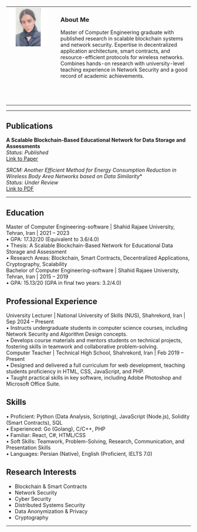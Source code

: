 <table style="border: none;">
<tr style="border: none;">
<td style="border: none; vertical-align: top; padding-right: 2em;">
<img src="assets/profile.jpg" alt="Maryam Fattahi Vanani" class="profile-img">
</td>
<td style="border: none; vertical-align: top;">
  <h3>About Me</h3>
  <p>Master of Computer Engineering graduate with published research in scalable blockchain systems and network security. Expertise in decentralized application architecture, smart contracts, and resource-efficient protocols for wireless networks. Combines hands-on research with university-level teaching experience in Network Security and a good record of academic achievements.</p>
  
  <p style="font-size: 1.5em;">
    <a href="assets/cv.pdf" title="Download my CV"><i class="fas fa-file-pdf"></i></a> &nbsp;
    <a href="https://www.linkedin.com/in/maryam-fattahi-vanani/" title="LinkedIn"><i class="fab fa-linkedin"></i></a> &nbsp;
    <a href="https://t.me/your_telegram_username" title="Telegram"><i class="fab fa-telegram"></i></a> &nbsp;
    </p>

</td>
</tr>
</table>

---


## Publications

**A Scalable Blockchain-Based Educational Network for Data Storage and Assessments** <br>
*Status: Published* <br>
<a href="https://ieeexplore.ieee.org/document/10874538">Link to Paper</a>

**SRCM*: Another Efficient Method for Energy Consumption Reduction in Wireless Body Area Networks based on Data Similarity** <br>
*Status: Under Review* <br>
<a href="https://drive.google.com/file/d/1FU8a-mMhDuE62VjlYCZL1irYnKXvWnu1/view?usp=sharing">Link to PDF</a>

---


<h2> Education </h2>
Master of Computer Engineering-software | Shahid Rajaee University, Tehran, Iran | 2021 – 2023
<br>
•	GPA: 17.32/20 (Equivalent to 3.6/4.0)
<br>
•	Thesis: A Scalable Blockchain-Based Network for Educational Data Storage and Assessment
<br>
•	Research Areas: Blockchain, Smart Contracts, Decentralized Applications, Cryptography, Scalability
<br>
Bachelor of Computer Engineering-software | Shahid Rajaee University, Tehran, Iran | 2015 – 2019
<br>
•	GPA: 15.13/20 (GPA in final two years: 3.2/4.0)

<h2> Professional Experience </h2>
University Lecturer | National University of Skills (NUS), Shahrekord, Iran | Sep 2024 – Present
<br>
•	Instructs undergraduate students in computer science courses, including Network Security and Algorithm Design concepts.
<br>
•	Develops course materials and mentors students on technical projects, fostering skills in teamwork and collaborative problem-solving.
<br>
Computer Teacher | Technical High School, Shahrekord, Iran | Feb 2019 – Present
<br>
•	Designed and delivered a full curriculum for web development, teaching students proficiency in HTML, CSS, JavaScript, and PHP.
<br>
•	Taught practical skills in key software, including Adobe Photoshop and Microsoft Office Suite.


<h2> Skills </h2>
•	Proficient: Python (Data Analysis, Scripting), JavaScript (Node.js), Solidity (Smart Contracts), SQL
<br>
•	Experienced: Go (Golang), C/C++, PHP
<br>
•	Familiar: React, C#, HTML/CSS
<br>
•	Soft Skills: Teamwork, Problem-Solving, Research, Communication, and Presentation Skills
<br>
•	Languages: Persian (Native), English (Proficient, IELTS 7.0)


## Research Interests

* Blockchain & Smart Contracts
* Network Security
* Cyber Security
* Distributed Systems Security
* Data Anonymization & Privacy
* Cryptography

---
